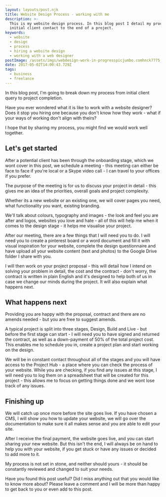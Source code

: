 ```yaml
---
layout: layouts/post.njk
title: Website Design Process - working with me
description: >-
  This is my website design process. In this blog post I detail my process from
  initial client contact to the end of a project.
keywords:
  - website
  - design
  - process
  - hiring a website design
  - working with a web designer
postImage: /assets/imgs/webdesign-work-in-progresspicjumbo.comhnck7775.jpg
date: 2017-05-02T14:00:43.729Z
tags:
  - business
  - freelance
---
```

In this blog post, I'm going to break down my process from initial client query to project completion. 

Have you ever wondered what it is like to work with a website designer? Does it stop you hiring one because you don't know how they work - what if your ways of working don't align with theirs? 

I hope that by sharing my process, you might find we would work well together. 

## Let's get started

After a potential client has been through the onboarding stage, which we wont cover in this post, we schedule a meeting - this meeting can either be face to face if you're local or a Skype video call - I can travel to your offices if you prefer.

The purpose of the meeting is for us to discuss your project in detail - this gives me an idea of the priorities, overall goals and project complexity.

Whether its a new website or an existing one, we will cover pages you need, what functionality you want, existing branding.

We'll talk about colours, typography and images - the look and feel you are after and logos, websites you love and hate - all of this will help me when it comes to the design stage - it helps me visualise your project.

After our meeting, there are a few things that I will need you to do. I will need you to create a pinterest board or a word document and fill it with visual inspiration for your website, complete the design questionnaire and have upload all your website content (text and photos) to the Google Drive folder I share with you.

I will then work on your project proposal - this will detail how I intend on solving your problem in detail, the cost and the contract - don't worry, the contract is written in plain English and it's designed to help both of us in case we change our minds during the project. It will also explain what happens next. 

## What happens next
Providing you are happy with the proposal, contract and there are no amends needed - but you are free to suggest amends.

A typical project is split into three stages, Design, Build and Live - but before the first stage can start - I will need you to have signed and returned the contract, as well as a down-payment of 50% of the total project cost. This enables me to schedule you in, create a project plan and start working on the design.

We will be in constant contact throughout all of the stages and you will have access to the Project Hub - a place where you can check the process of your website. While you are checking, if you find any issues at this stage, I will need you to log them on a spreadsheet that will be created for this project - this allows me to focus on getting things done and we wont lose track of any issues.

## Finishing up
We will catch up once more before the site goes live. If you have chosen a CMS, I will show you how to update your website, we will go over the documentation to make sure it all makes sense and you are able to edit your site.

After I receive the final payment, the website goes live, and you can start sharing your new website. But this isn't the end, I will always be on hand to help you with your website, if you get stuck or have any issues or decided to add more to it. 

My process is not set in stone, and neither should yours - it should be constantly reviewed and changed to suit your needs. 

Have you found this post useful? Did I miss anything out that you would like to know more about? Please leave a comment and I will be more than happy to get back to you or even add to this post.
